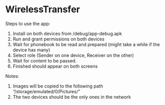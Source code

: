 # WirelessTransfer

Steps to use the app:

1. Install on both devices from /debug/app-debug.apk
2. Run and grant permissions on both devices
3. Wait for phonebook to be read and prepared (might take a while if the device has many)
4. Select role (Sender on one device, Receiver on the other)
5. Wait for content to be passed.
6. Finished should appear on both screens

Notes:
1. Images will be copied to the following path “/storage/emulated/0/Pictures/"
2. The two devices should be the only ones in the network 

